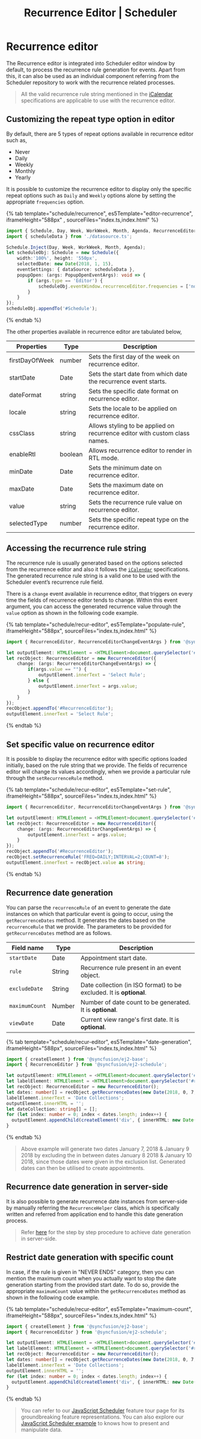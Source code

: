 ﻿---
title: "Recurrence Editor | Scheduler"
component: "Scheduler"
description: "This section demonstrates the options available in recurrence editor and how to use its available methods separately in an application."
---

# Recurrence editor

The Recurrence editor is integrated into Scheduler editor window by default, to process the recurrence rule generation for events. Apart from this, it can also be used as an individual component referring from the Scheduler repository to work with the recurrence related processes.

> All the valid recurrence rule string mentioned in the [iCalendar](https://tools.ietf.org/html/rfc5545#section-3.3.10) specifications are applicable to use with the recurrence editor.

## Customizing the repeat type option in editor

By default, there are 5 types of repeat options available in recurrence editor such as,

* Never
* Daily
* Weekly
* Monthly
* Yearly

It is possible to customize the recurrence editor to display only the specific repeat options such as `Daily` and `Weekly` options alone by setting the appropriate `frequencies` option.

{% tab template="schedule/recurrence", es5Template="editor-recurrence", iframeHeight="588px" , sourceFiles="index.ts,index.html"  %}

```typescript
import { Schedule, Day, Week, WorkWeek, Month, Agenda, RecurrenceEditor, PopupOpenEventArgs } from '@syncfusion/ej2-schedule';
import { scheduleData } from './datasource.ts';

Schedule.Inject(Day, Week, WorkWeek, Month, Agenda);
let scheduleObj: Schedule = new Schedule({
    width:'100%', height: '550px',
    selectedDate: new Date(2018, 1, 15),
    eventSettings: { dataSource: scheduleData },
    popupOpen: (args: PopupOpenEventArgs): void => {
        if (args.type == 'Editor') {
            scheduleObj.eventWindow.recurrenceEditor.frequencies = ['none', 'daily', 'weekly'];
        }
    }
});
scheduleObj.appendTo('#Schedule');
```

{% endtab %}

The other properties available in recurrence editor are tabulated below,

| Properties | Type | Description |
|------------|------|-------------|
| firstDayOfWeek | number | Sets the first day of the week on recurrence editor.|
| startDate | Date | Sets the start date from which date the recurrence event starts. |
| dateFormat | string | Sets the specific date format on recurrence editor.|
| locale | string | Sets the locale to be applied on recurrence editor.|
| cssClass | string | Allows styling to be applied on recurrence editor with custom class names.|
| enableRtl | boolean | Allows recurrence editor to render in RTL mode.|
| minDate | Date | Sets the minimum date on recurrence editor.|
| maxDate | Date | Sets the maximum date on recurrence editor.|
| value | string | Sets the recurrence rule value on recurrence editor. |
| selectedType | number | Sets the specific repeat type on the recurrence editor.|

## Accessing the recurrence rule string

The recurrence rule is usually generated based on the options selected from the recurrence editor and also it follows the [`iCalendar`](https://tools.ietf.org/html/rfc5545#section-3.3.10) specifications. The generated recurrence rule string is a valid one to be used with the Scheduler event’s recurrence rule field.

There is a `change` event available in recurrence editor, that triggers on every time the fields of recurrence editor tends to change. Within this event argument, you can access the generated recurrence value through the `value` option as shown in the following code example.

{% tab template="schedule/recur-editor", es5Template="populate-rule", iframeHeight="588px", sourceFiles="index.ts,index.html"  %}

```typescript
import { RecurrenceEditor, RecurrenceEditorChangeEventArgs } from '@syncfusion/ej2-schedule';

let outputElement: HTMLElement = <HTMLElement>document.querySelector('#rule-output');
let recObject: RecurrenceEditor = new RecurrenceEditor({
    change: (args: RecurrenceEditorChangeEventArgs) => {
        if(args.value == "") {
            outputElement.innerText = 'Select Rule';
        } else {
            outputElement.innerText = args.value;
        }
    }
});
recObject.appendTo('#RecurrenceEditor');
outputElement.innerText = 'Select Rule';
```

{% endtab %}

## Set specific value on recurrence editor

It is possible to display the recurrence editor with specific options loaded initially, based on the rule string that we provide. The fields of recurrence editor will change its values accordingly, when we provide a particular rule through the `setRecurrenceRule` method.

{% tab template="schedule/recur-editor", es5Template="set-rule", iframeHeight="588px", sourceFiles="index.ts,index.html"  %}

```typescript
import { RecurrenceEditor, RecurrenceEditorChangeEventArgs } from '@syncfusion/ej2-schedule';

let outputElement: HTMLElement = <HTMLElement>document.querySelector('#rule-output');
let recObject: RecurrenceEditor = new RecurrenceEditor({
    change: (args: RecurrenceEditorChangeEventArgs) => {
        outputElement.innerText = args.value;
    }
});
recObject.appendTo('#RecurrenceEditor');
recObject.setRecurrenceRule('FREQ=DAILY;INTERVAL=2;COUNT=8');
outputElement.innerText = recObject.value as string;
```

{% endtab %}

## Recurrence date generation

You can parse the `recurrenceRule` of an event to generate the date instances on which that particular event is going to occur, using the `getRecurrenceDates` method. It generates the dates based on the `recurrenceRule` that we provide. The parameters to be provided for `getRecurrenceDates` method are as follows.

| Field name | Type | Description |
|------------|------|-------------|
| `startDate` | Date| Appointment start date. |
| `rule` | String| Recurrence rule present in an event object. |
| `excludeDate` | String | Date collection (in ISO format) to be excluded. It is **optional**. |
| `maximumCount` | Number | Number of date count to be generated. It is **optional**. |
| `viewDate` | Date | Current view range's first date. It is **optional**. |

{% tab template="schedule/recur-editor", es5Template="date-generation", iframeHeight="588px", sourceFiles="index.ts,index.html"  %}

```typescript
import { createElement } from '@syncfusion/ej2-base';
import { RecurrenceEditor } from '@syncfusion/ej2-schedule';

let outputElement: HTMLElement = <HTMLElement>document.querySelector('#rule-output');
let labelElement: HTMLElement = <HTMLElement>document.querySelector('#rule-label');
let recObject: RecurrenceEditor = new RecurrenceEditor();
let dates: number[] = recObject.getRecurrenceDates(new Date(2018, 0, 7, 10, 0), 'FREQ=DAILY;INTERVAL=1', '20180108T114224Z,20180110T114224Z', 4, new Date(2018, 0, 7));
labelElement.innerText = 'Date Collections';
outputElement.innerHTML = '';
let dateCollection: string[] = [];
for (let index: number = 0; index < dates.length; index++) {
  outputElement.appendChild(createElement('div', { innerHTML: new Date(dates[index]).toString() }));
}
```

{% endtab %}

> Above example will generate two dates January 7, 2018 & January 9 2018 by excluding the in between dates January 8 2018 & January 10 2018, since those dates were given in the exclusion list. Generated dates can then be utilised to create appointments.

## Recurrence date generation in server-side

It is also possible to generate recurrence date instances from server-side by manually referring the `RecurrenceHelper` class, which is specifically written and referred from application end to handle this date generation process.

> Refer [here](https://www.syncfusion.com/kb/10009/how-to-parse-the-recurrencerule-at-server-side) for the step by step procedure to achieve date generation in server-side.

## Restrict date generation with specific count

In case, if the rule is given in "NEVER ENDS" category, then you can mention the maximum count when you actually want to stop the date generation starting from the provided start date. To do so, provide the appropriate `maximumCount` value within the `getRecurrenceDates` method as shown in the following code example.

{% tab template="schedule/recur-editor", es5Template="maximum-count", iframeHeight="588px", sourceFiles="index.ts,index.html"  %}

```typescript
import { createElement } from '@syncfusion/ej2-base';
import { RecurrenceEditor } from '@syncfusion/ej2-schedule';

let outputElement: HTMLElement = <HTMLElement>document.querySelector('#rule-output');
let labelElement: HTMLElement = <HTMLElement>document.querySelector('#rule-label');
let recObject: RecurrenceEditor = new RecurrenceEditor();
let dates: number[] = recObject.getRecurrenceDates(new Date(2018, 0, 7, 10, 0), 'FREQ=DAILY;INTERVAL=1; COUNT=30', '20180108T114224Z,20180110T114224Z', 10, new Date(2018, 0, 7));
labelElement.innerText = 'Date Collections';
outputElement.innerHTML = '';
for (let index: number = 0; index < dates.length; index++) {
  outputElement.appendChild(createElement('div', { innerHTML: new Date(dates[index]).toString() }));
}
```

{% endtab %}

> You can refer to our [JavaScript Scheduler](https://www.syncfusion.com/javascript-ui-controls/js-scheduler) feature tour page for its groundbreaking feature representations. You can also explore our [JavaScript Scheduler example](https://ej2.syncfusion.com/demos/#/material/schedule/overview.html) to knows how to present and manipulate data.
